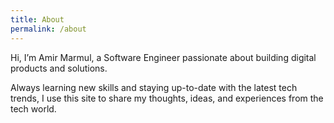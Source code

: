 ```yaml
---
title: About
permalink: /about
---
```


Hi, I’m Amir Marmul, a Software Engineer passionate about building digital products and solutions.

Always learning new skills and staying up-to-date with the latest tech trends, I use this site to share my thoughts, ideas, and experiences from the tech world.
